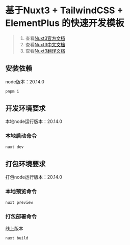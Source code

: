 # 基于Nuxt3 + TailwindCSS + ElementPlus 的快速开发模板 

> 1. 查看[Nuxt3官方文档](https://nuxt.com/)
> 2. 查看[Nuxt3中文文档](https://nuxt.com.cn/)
> 3. 查看[Nuxt3翻译文档](https://ezdoc.cn/docs/nuxtjs/)

## 安装依赖
node版本：20.14.0 
``` bash 
pnpm i 
```

## 开发环境要求
本地node运行版本：20.14.0  

### 本地启动命令
``` bash
nuxt dev
```
## 打包环境要求
打包node运行版本：20.14.0 

### 本地预览命令
``` bash
nuxt preview
```
### 打包部署命令
线上版本
``` bash
nuxt build
```
